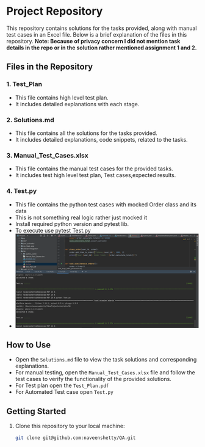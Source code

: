 # Project Repository

This repository contains solutions for the tasks provided, along with manual test cases in an Excel file. Below is a brief explanation of the files in this repository.
**Note: Because of privacy concern I did not mention task details in the repo or in the solution rather mentioned assignment 1 and 2.**
## Files in the Repository


### 1. **Test_Plan**
- This file contains high level test plan.
- It includes detailed explanations with each stage.

### 2. **Solutions.md**
- This file contains all the solutions for the tasks provided.
- It includes detailed explanations, code snippets, related to the tasks.

### 3. **Manual_Test_Cases.xlsx**
- This file contains the manual test cases for the provided tasks.
- It includes test high level test plan, Test cases,expected results.

### 4. **Test.py**
- This file contains the python test cases with mocked Order class and its data
- This is not something real logic rather just mocked it
- Install required python version and pytest lib.
- To execute use pytest Test.py 
- ![Execution_Window](img.png)

## How to Use

- Open the `Solutions.md` file to view the task solutions and corresponding explanations.
- For manual testing, open the `Manual_Test_Cases.xlsx` file and follow the test cases to verify the functionality of the provided solutions.
- For Test plan open the `Test_Plan.pdf`
- For Automated Test case open `Test.py`

## Getting Started

1. Clone this repository to your local machine:

   ```bash
   git clone git@github.com:naveenshetty/QA.git
